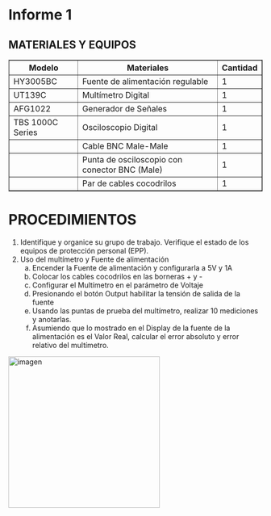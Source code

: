 <h1>Informe 1</h1>
<h2>MATERIALES Y EQUIPOS</h2>

<table border="1">
 <tr>
<th>Modelo</th>
<th>Materiales</th>
<th>Cantidad</th>

</tr>
<tr>
<td>HY3005BC</td>
<td>Fuente de alimentación regulable</td>
<td>1</td>
</tr>
<tr>
<td>UT139C</td>
<td>Multímetro Digital</td>
<td>1</td>

</tr>
<tr>
<td>AFG1022</td>
<td>Generador de Señales</td>
<td>1</td>

</tr>
<tr>
<td>TBS 1000C Series</td>
<td>Osciloscopio Digital</td>
<td>1</td>

</tr>
<tr>
<td></td>
<td>Cable BNC Male-Male</td>
<td>1</td>

</tr>
<tr>
<td></td>
<td>Punta de osciloscopio con conector BNC (Male)</td>
<td>1</td>

</tr>
<tr>
<td></td>
<td>Par de cables cocodrilos</td>
<td>1</td>

</tr>
</table>

<h1>PROCEDIMIENTOS</h1>

<ol>
<li>Identifique y organice su grupo de trabajo. Verifique el estado de los equipos de protección personal (EPP).</li>
<li>Uso del multímetro y Fuente de alimentación
<ol type="a">
<li>Encender la Fuente de alimentación y configurarla a 5V y 1A</li>
<li>Colocar los cables cocodrilos en las borneras + y -</li>
<li>Configurar el Multímetro en el parámetro de Voltaje</li>
<li>Presionando el botón Output habilitar la tensión de salida de la fuente</li>
<li>Usando las puntas de prueba del multímetro, realizar 10 mediciones y anotarlas.</li>
<li>Asumiendo que lo mostrado en el Display de la fuente de la alimentación es el Valor Real, calcular el error absoluto y error relativo del multímetro.</li>
</ol>
</li>
</ol>
<img scr="../../Imagenes/I_Informes/image.png" width=300px alt="imagen">